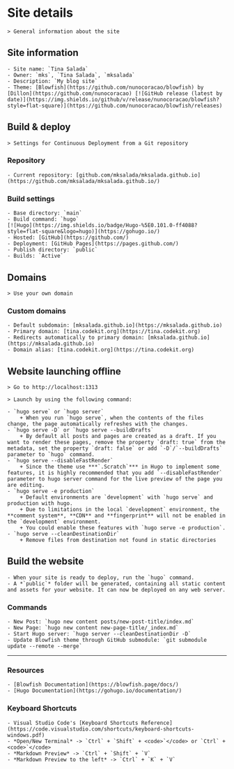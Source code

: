 # Site details

    > General information about the site

## Site information

    - Site name: `Tina Salada`
    - Owner: `mks`, `Tina Salada`, `mksalada`
    - Description: `My blog site`
    - Theme: [Blowfish](https://github.com/nunocoracao/blowfish) by [Dillon](https://github.com/nunocoracao) [![GitHub release (latest by date)](https://img.shields.io/github/v/release/nunocoracao/blowfish?style=flat-square)](https://github.com/nunocoracao/blowfish/releases)

## Build & deploy

    > Settings for Continuous Deployment from a Git repository

### Repository

    - Current repository: [github.com/mksalada/mksalada.github.io](https://github.com/mksalada/mksalada.github.io/)

### Build settings

    - Base directory: `main`
    - Build command: `hugo`
    [![Hugo](https://img.shields.io/badge/Hugo-%5E0.101.0-ff4088?style=flat-square&logo=hugo)](https://gohugo.io/)
    - Hosted: [GitHub](https://github.com/)
    - Deployment: [GitHub Pages](https://pages.github.com/)
    - Publish directory: `public`
    - Builds: `Active`

## Domains

    > Use your own domain

### Custom domains

    - Default subdomain: [mksalada.github.io](https://mksalada.github.io)
    - Primary domain: [tina.codekit.org](https://tina.codekit.org)
    - Redirects automatically to primary domain: [mksalada.github.io](https://mksalada.github.io)
    - Domain alias: [tina.codekit.org](https://tina.codekit.org)

## Website launching offline

    > Go to http://localhost:1313

    > Launch by using the following command:

    - `hugo serve` or `hugo server`
        + When you run `hugo serve`, when the contents of the files change, the page automatically refreshes with the changes.
    - `hugo serve -D` or `hugo serve --buildDrafts`
        + By default all posts and pages are created as a draft. If you want to render these pages, remove the property `draft: true` from the metadata, set the property `draft: false` or add `-D`/`--buildDrafts` parameter to `hugo` command.
    - `hugo serve --disableFastRender`
        + Since the theme use ***`.Scratch`*** in Hugo to implement some features, it is highly recommended that you add `--disableFastRender` parameter to hugo server command for the live preview of the page you are editing.
    - `hugo serve -e production`
        + Default environments are `development` with `hugo serve` and production with hugo.
        + Due to limitations in the local `development` environment, the **comment system**, **CDN** and **fingerprint** will not be enabled in the `development` environment.
        + You could enable these features with `hugo serve -e production`.
    - `hugo serve --cleanDestinationDir`
        + Remove files from destination not found in static directories

## Build the website

    - When your site is ready to deploy, run the `hugo` command.
    - A *`public`* folder will be generated, containing all static content and assets for your website. It can now be deployed on any web server.

### Commands

    - New Post: `hugo new content posts/new-post-title/index.md`
    - New Page: `hugo new content new-page-title/_index.md`
    - Start Hugo server: `hugo server --cleanDestinationDir -D`
    - Update Blowfish theme through GitHub submodule: `git submodule update --remote --merge`

***

### Resources

    - [Blowfish Documentation](https://blowfish.page/docs/)
    - [Hugo Documentation](https://gohugo.io/documentation/)

### Keyboard Shortcuts

    - Visual Studio Code's [Keyboard Shortcuts Reference](https://code.visualstudio.com/shortcuts/keyboard-shortcuts-windows.pdf)
    - *Open/New Terminal* -> `Ctrl` + `Shift` + <code>`</code> or `Ctrl` + <code>`</code>
    - *Markdown Preview* -> `Ctrl` + `Shift` + `V`
    - *Markdown Preview to the left* -> `Ctrl` + `K` + `V`

